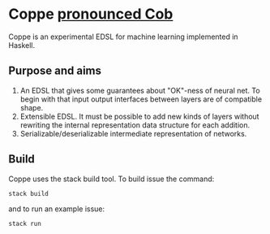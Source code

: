 # Coppe [pronounced Cob](https://www.youtube.com/watch?v=BhuQQKCkkxs)

Coppe is an experimental EDSL for machine learning implemented in Haskell.


## Purpose and aims

1. An EDSL that gives some guarantees about "OK"-ness of neural net.
   To begin with that input output interfaces between layers are  of
   compatible shape.
2. Extensible EDSL. It must be possible to add new kinds of layers without
   rewriting the internal representation data structure for each addition.
3. Serializable/deserializable intermediate representation of networks.


## Build

Coppe uses the stack build tool. To build issue the command:

```
stack build
```

and to run an example issue:

```
stack run
```
